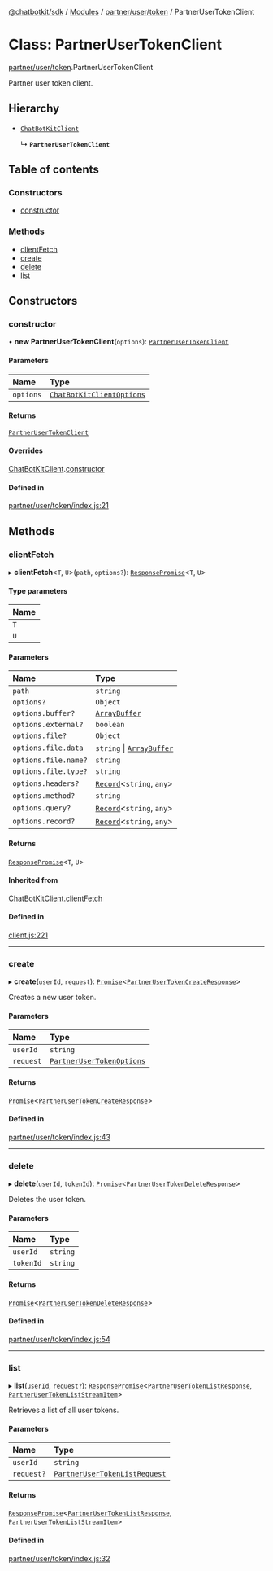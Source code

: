 [@chatbotkit/sdk](../README.md) / [Modules](../modules.md) / [partner/user/token](../modules/partner_user_token.md) / PartnerUserTokenClient

# Class: PartnerUserTokenClient

[partner/user/token](../modules/partner_user_token.md).PartnerUserTokenClient

Partner user token client.

## Hierarchy

- [`ChatBotKitClient`](client.ChatBotKitClient.md)

  ↳ **`PartnerUserTokenClient`**

## Table of contents

### Constructors

- [constructor](partner_user_token.PartnerUserTokenClient.md#constructor)

### Methods

- [clientFetch](partner_user_token.PartnerUserTokenClient.md#clientfetch)
- [create](partner_user_token.PartnerUserTokenClient.md#create)
- [delete](partner_user_token.PartnerUserTokenClient.md#delete)
- [list](partner_user_token.PartnerUserTokenClient.md#list)

## Constructors

### constructor

• **new PartnerUserTokenClient**(`options`): [`PartnerUserTokenClient`](partner_user_token.PartnerUserTokenClient.md)

#### Parameters

| Name | Type |
| :------ | :------ |
| `options` | [`ChatBotKitClientOptions`](../interfaces/client.ChatBotKitClientOptions.md) |

#### Returns

[`PartnerUserTokenClient`](partner_user_token.PartnerUserTokenClient.md)

#### Overrides

[ChatBotKitClient](client.ChatBotKitClient.md).[constructor](client.ChatBotKitClient.md#constructor)

#### Defined in

[partner/user/token/index.js:21](https://github.com/chatbotkit/node-sdk/blob/main/packages/sdk/src/partner/user/token/index.js#L21)

## Methods

### clientFetch

▸ **clientFetch**\<`T`, `U`\>(`path`, `options?`): [`ResponsePromise`](client.ResponsePromise.md)\<`T`, `U`\>

#### Type parameters

| Name |
| :------ |
| `T` |
| `U` |

#### Parameters

| Name | Type |
| :------ | :------ |
| `path` | `string` |
| `options?` | `Object` |
| `options.buffer?` | [`ArrayBuffer`]( https://developer.mozilla.org/docs/Web/JavaScript/Reference/Global_Objects/ArrayBuffer ) |
| `options.external?` | `boolean` |
| `options.file?` | `Object` |
| `options.file.data` | `string` \| [`ArrayBuffer`]( https://developer.mozilla.org/docs/Web/JavaScript/Reference/Global_Objects/ArrayBuffer ) |
| `options.file.name?` | `string` |
| `options.file.type?` | `string` |
| `options.headers?` | [`Record`]( https://www.typescriptlang.org/docs/handbook/utility-types.html#recordkeys-type )\<`string`, `any`\> |
| `options.method?` | `string` |
| `options.query?` | [`Record`]( https://www.typescriptlang.org/docs/handbook/utility-types.html#recordkeys-type )\<`string`, `any`\> |
| `options.record?` | [`Record`]( https://www.typescriptlang.org/docs/handbook/utility-types.html#recordkeys-type )\<`string`, `any`\> |

#### Returns

[`ResponsePromise`](client.ResponsePromise.md)\<`T`, `U`\>

#### Inherited from

[ChatBotKitClient](client.ChatBotKitClient.md).[clientFetch](client.ChatBotKitClient.md#clientfetch)

#### Defined in

[client.js:221](https://github.com/chatbotkit/node-sdk/blob/main/packages/sdk/src/client.js#L221)

___

### create

▸ **create**(`userId`, `request`): [`Promise`]( https://developer.mozilla.org/docs/Web/JavaScript/Reference/Global_Objects/Promise )\<[`PartnerUserTokenCreateResponse`](../modules/partner_user_token_v1.md#partnerusertokencreateresponse)\>

Creates a new user token.

#### Parameters

| Name | Type |
| :------ | :------ |
| `userId` | `string` |
| `request` | [`PartnerUserTokenOptions`](../modules/partner_user_token_v1.md#partnerusertokenoptions) |

#### Returns

[`Promise`]( https://developer.mozilla.org/docs/Web/JavaScript/Reference/Global_Objects/Promise )\<[`PartnerUserTokenCreateResponse`](../modules/partner_user_token_v1.md#partnerusertokencreateresponse)\>

#### Defined in

[partner/user/token/index.js:43](https://github.com/chatbotkit/node-sdk/blob/main/packages/sdk/src/partner/user/token/index.js#L43)

___

### delete

▸ **delete**(`userId`, `tokenId`): [`Promise`]( https://developer.mozilla.org/docs/Web/JavaScript/Reference/Global_Objects/Promise )\<[`PartnerUserTokenDeleteResponse`](../modules/partner_user_token_v1.md#partnerusertokendeleteresponse)\>

Deletes the user token.

#### Parameters

| Name | Type |
| :------ | :------ |
| `userId` | `string` |
| `tokenId` | `string` |

#### Returns

[`Promise`]( https://developer.mozilla.org/docs/Web/JavaScript/Reference/Global_Objects/Promise )\<[`PartnerUserTokenDeleteResponse`](../modules/partner_user_token_v1.md#partnerusertokendeleteresponse)\>

#### Defined in

[partner/user/token/index.js:54](https://github.com/chatbotkit/node-sdk/blob/main/packages/sdk/src/partner/user/token/index.js#L54)

___

### list

▸ **list**(`userId`, `request?`): [`ResponsePromise`](client.ResponsePromise.md)\<[`PartnerUserTokenListResponse`](../modules/partner_user_token_v1.md#partnerusertokenlistresponse), [`PartnerUserTokenListStreamItem`](../modules/partner_user_token_v1.md#partnerusertokenliststreamitem)\>

Retrieves a list of all user tokens.

#### Parameters

| Name | Type |
| :------ | :------ |
| `userId` | `string` |
| `request?` | [`PartnerUserTokenListRequest`](../modules/partner_user_token_v1.md#partnerusertokenlistrequest) |

#### Returns

[`ResponsePromise`](client.ResponsePromise.md)\<[`PartnerUserTokenListResponse`](../modules/partner_user_token_v1.md#partnerusertokenlistresponse), [`PartnerUserTokenListStreamItem`](../modules/partner_user_token_v1.md#partnerusertokenliststreamitem)\>

#### Defined in

[partner/user/token/index.js:32](https://github.com/chatbotkit/node-sdk/blob/main/packages/sdk/src/partner/user/token/index.js#L32)
